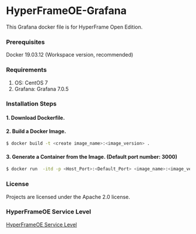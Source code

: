 # HyperFrameOE-Grafana

This Grafana docker file is for HyperFrame Open Edition.

### Prerequisites

Docker 19.03.12 (Workspace version, recommended)

### Requirements

1) OS: CentOS 7
2) Grafana: Grafana 7.0.5

### Installation Steps

#### 1. Download Dockerfile.

#### 2. Build a Docker Image.
```bash
$ docker build -t <create image_name>:<image_version> .
```
#### 3. Generate a Container from the Image. (Default port number: 3000)
```bash
$ docker run  -itd -p <Host_Port>:<Default_Port> <image_name>:<image_version> --name <container_name> --privileged -v /sys/fs/cgroup:/sys/fs/cgroup /usr/sbin/init
```

### License

Projects are licensed under the Apache 2.0 license.

### HyperFrameOE Service Level
[HyperFrameOE Service Level](https://github.com/TmaxSoftOfficial/HyperFrameOE-About/blob/master/ServiceLevel.md)
